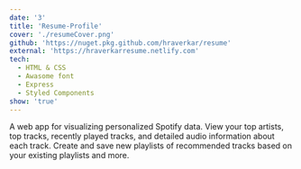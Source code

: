 ```yaml
---
date: '3'
title: 'Resume-Profile'
cover: './resumeCover.png'
github: 'https://nuget.pkg.github.com/hraverkar/resume'
external: 'https://hraverkarresume.netlify.com'
tech:
  - HTML & CSS
  - Awasome font
  - Express
  - Styled Components
show: 'true'
---
```


A web app for visualizing personalized Spotify data. View your top artists, top tracks, recently played tracks, and detailed audio information about each track. Create and save new playlists of recommended tracks based on your existing playlists and more.
